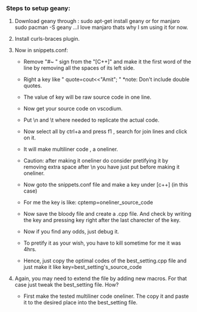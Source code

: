 ### Steps to setup geany:

1. Download geany through : sudo apt-get install geany   or for manjaro   sudo pacman -S geany ...I love manjaro thats why I sm using it for now.

2. Install curls-braces plugin.

3. Now in snippets.conf:
	* Remove "#~ " sign from the "[C++]" and make it the first word of the line by removing all the spaces of its left side.
	* Right a key like " quote=cout<<"Amit"; " *note: Don't include double quotes.
	* The value of key will be raw source code in one line.
	
	* Now get your source code on vscodium.
	* Put \n and \t where needed to replicate the actual code.
	* Now select all by ctrl+a and press f1 , search for join lines and click on it.
	* It will make multiliner code , a oneliner.
	* Caution: after making it oneliner do consider pretifying it by removing extra space after \n you have just put before making it oneliner.
	* Now goto the snippets.conf file and make a key under [c++] (in this case)
	* For me the key is like: cptemp=oneliner_source_code
	* Now save the bloody file and create a .cpp file. And check by writing the key and pressing <Tab> key right after the last charecter of the key.
	
	* Now if you find any odds, just debug it.
	* To pretify it as your wish, you have to kill sometime for me it was 4hrs.
	
	* Hence, just copy the optimal codes of the best_setting.cpp file and just make it like key=best_setting's_source_code
	

4. Again, you may need to extend the file by adding new macros. For that case just tweak the best_setting file. How?

	* First make the tested multiliner code oneliner. The copy it and paste it to the desired place into the best_setting file.
	
